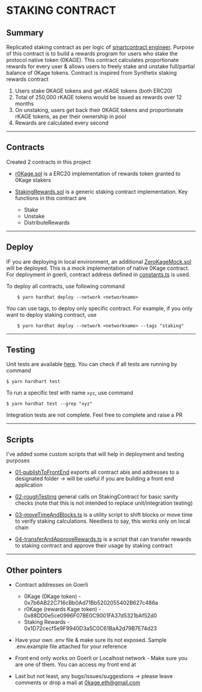 # STAKING CONTRACT

## Summary

Replicated staking contract as per logic of [smartcontract engineer](https://www.youtube.com/watch?v=32n3Vu0BK4g). Purpose of this contract is to build a rewards program for users who stake the protocol native token (0KAGE). This contract calculates proportionate rewards for every user & allows users to freely stake and unstake full/partial balance of 0Kage tokens. Contract is inspired from Synthetix staking rewards contract

1. Users stake 0KAGE tokens and get rKAGE tokens (both ERC20)
2. Total of 250,000 rKAGE tokens would be issued as rewards over 12 months
3. On unstaking, users get back their 0KAGE tokens and proportionate rKAGE tokens, as per their ownership in pool
4. Rewards are calculated every second

----

## Contracts

Created 2 contracts in this project

 - [r0Kage.sol](./contracts//r0Kage.sol) is a ERC20 implementation of rewards token granted to 0Kage stakers

 - [StakingRewards.sol](./contracts/StakingRewards.sol) is a generic staking contract implementation. Key functions in this contract are
    - Stake
    - Unstake
    - DistributeRewards

---

## Deploy
IF you are deploying in local environment, an additional [ZeroKageMock.sol](./contracts/test/ZeroKageMock.sol) will be deployed. This is a mock implementation of native 0Kage contract. For deployment in goerli, contract address defined in [constants.ts](./constants.ts) is used.

To deploy all contracts, use following command

```
    $ yarn hardhat deploy --network <networkname> 
```
You can use tags, to deploy only specific contract. For example, if you only want to deploy staking contract, use

```
    $ yarn hardhat deploy --network <networkname> --tags "staking"
```

---

## Testing

Unit tests are available [here](./test/unit/staking-unit-tests.ts). You can check if all tests are running by command

```
$ yarn hardhart test
```

To run a specific test with name `xyz`, use command

```
$ yarn hardhat test --grep "xyz"
```

Integration tests are not complete. Feel free to complete and raise a PR

---

## Scripts

I've added some custom scripts that will help in deployment and testing purposes

- [01-publishToFrontEnd](./scripts/01-publisToFrontEnd.ts) exports all contract abis and addresses to a designated folder -> will be useful if you are building a front end application

- [02-roughTesting](./scripts/02-roughTesting.ts) general calls on StakingContract for basic sanity checks (note that this is not intended to replace unit/integration testing)

- [03-moveTimeAndBlocks.ts](./scripts/03-moveTimeAndBlocks.ts) is a utility script to shift blocks or move time to verify staking calculations. Needless to say, this works only on local chain

- [04-transferAndApproveRewards.ts](./scripts/04-transferAndApproveRewards.ts) is a script that can transfer rewards to staking contract and approve their usage by staking contract

---

## Other pointers

- Contract addresses on Goerli
    - 0Kage (0Kage token) - 0x7b6AB22C716cBb0Ad71Bb5202055402B627c486a
    - r0Kage (rewards Kage token) - 0x88DD0e5ce0996F07BE0C9001FA37d5321bAf52d0
    - Staking Rewards - 0x1D72cecf5e9F9940D3a5C0C61BaA2d79B7E74d23

- Have your own .env file & make sure its not exposed. Sample .env.example file attached for your reference

- Front end only works on Goerli or Localhost network - Make sure you are one of them. You can access my front end at


- Last but not least, any bugs/issues/suggestions -> please leave comments or drop a mail at 0kage.eth@gmail.com



